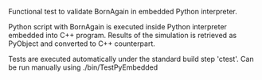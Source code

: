 Functional test to validate BornAgain in embedded Python interpreter.

Python script with BornAgain is executed inside Python interpreter embedded into C++ program.
Results of the simulation is retrieved as PyObject and converted to C++ counterpart.

Tests are executed automatically under the standard build step 'ctest'.
Can be run manually using ./bin/TestPyEmbedded
